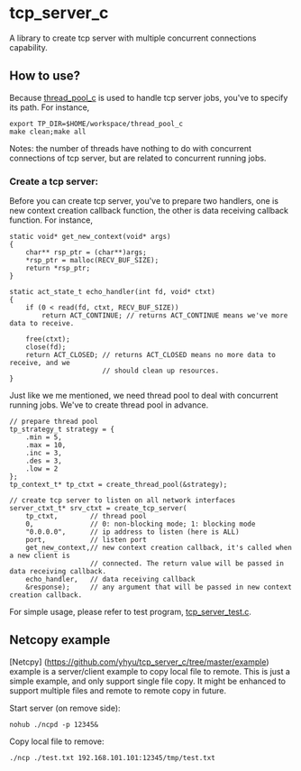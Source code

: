 # tcp_server_c
A library to create tcp server with multiple concurrent connections capability.

## How to use?

Because [thread_pool_c](https://github.com/yhyu/thread_pool_c) is used to handle tcp server jobs, you've to specify its path. For instance, 

```
export TP_DIR=$HOME/workspace/thread_pool_c
make clean;make all
```
Notes: the number of threads have nothing to do with concurrent connections of tcp server, but are related to concurrent running jobs.

### Create a tcp server:

Before you can create tcp server, you've to prepare two handlers, one is new context creation callback function, the other is data receiving callback function. For instance,
```
static void* get_new_context(void* args)
{
    char** rsp_ptr = (char**)args;
    *rsp_ptr = malloc(RECV_BUF_SIZE);
    return *rsp_ptr;
}

static act_state_t echo_handler(int fd, void* ctxt)
{
    if (0 < read(fd, ctxt, RECV_BUF_SIZE))
        return ACT_CONTINUE; // returns ACT_CONTINUE means we've more data to receive.

    free(ctxt);
    close(fd);
    return ACT_CLOSED; // returns ACT_CLOSED means no more data to receive, and we
                       // should clean up resources.
}
```

Just like we me mentioned, we need thread pool to deal with concurrent running jobs. We've to create thread pool in advance.
```
// prepare thread pool
tp_strategy_t strategy = {
    .min = 5,
    .max = 10,
    .inc = 3,
    .des = 3,
    .low = 2
};
tp_context_t* tp_ctxt = create_thread_pool(&strategy);

// create tcp server to listen on all network interfaces
server_ctxt_t* srv_ctxt = create_tcp_server(
    tp_ctxt,        // thread pool
    0,              // 0: non-blocking mode; 1: blocking mode
    "0.0.0.0",      // ip address to listen (here is ALL)
    port,           // listen port
    get_new_context,// new context creation callback, it's called when a new client is
                    // connected. The return value will be passed in data receiving callback.
    echo_handler,   // data receiving callback
    &response);     // any argument that will be passed in new context creation callback.
```
For simple usage, please refer to test program, [tcp_server_test.c](https://github.com/yhyu/tcp_server_c/blob/master/tcp_server_test.c).

## Netcopy example

[Netcpy] (https://github.com/yhyu/tcp_server_c/tree/master/example) example is a server/client example to copy local file to remote. This is just a simple example, and only support single file copy. It might be enhanced to support multiple files and remote to remote copy in future.

Start server (on remove side):
```
nohub ./ncpd -p 12345&
```

Copy local file to remove:
```
./ncp ./test.txt 192.168.101.101:12345/tmp/test.txt
```
